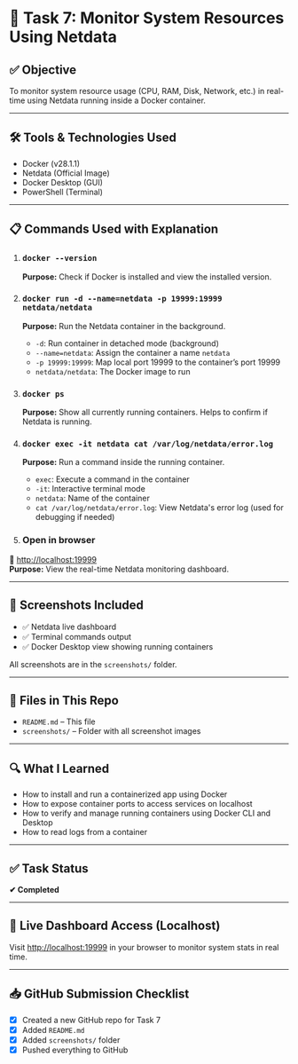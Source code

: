 # 🚀 Task 7: Monitor System Resources Using Netdata

## ✅ Objective
To monitor system resource usage (CPU, RAM, Disk, Network, etc.) in real-time using Netdata running inside a Docker container.

---

## 🛠 Tools & Technologies Used
- Docker (v28.1.1)
- Netdata (Official Image)
- Docker Desktop (GUI)
- PowerShell (Terminal)

---

## 📋 Commands Used with Explanation

1. ### `docker --version`
   **Purpose:** Check if Docker is installed and view the installed version.

2. ### `docker run -d --name=netdata -p 19999:19999 netdata/netdata`
   **Purpose:** Run the Netdata container in the background.
   - `-d`: Run container in detached mode (background)
   - `--name=netdata`: Assign the container a name `netdata`
   - `-p 19999:19999`: Map local port 19999 to the container’s port 19999
   - `netdata/netdata`: The Docker image to run

3. ### `docker ps`
   **Purpose:** Show all currently running containers. Helps to confirm if Netdata is running.

4. ### `docker exec -it netdata cat /var/log/netdata/error.log`
   **Purpose:** Run a command inside the running container.
   - `exec`: Execute a command in the container
   - `-it`: Interactive terminal mode
   - `netdata`: Name of the container
   - `cat /var/log/netdata/error.log`: View Netdata's error log (used for debugging if needed)

5. ### Open in browser  
🔗 [http://localhost:19999](http://localhost:19999)  
**Purpose:** View the real-time Netdata monitoring dashboard.

---

## 📸 Screenshots Included
- ✅ Netdata live dashboard  
- ✅ Terminal commands output  
- ✅ Docker Desktop view showing running containers

All screenshots are in the `screenshots/` folder.

---

## 📂 Files in This Repo
- `README.md` – This file  
- `screenshots/` – Folder with all screenshot images

---

## 🔍 What I Learned
- How to install and run a containerized app using Docker  
- How to expose container ports to access services on localhost  
- How to verify and manage running containers using Docker CLI and Desktop  
- How to read logs from a container  

---

## ✅ Task Status
**✔ Completed**

---

## 🔗 Live Dashboard Access (Localhost)
Visit [http://localhost:19999](http://localhost:19999) in your browser to monitor system stats in real time.

---

## 📥 GitHub Submission Checklist
- [x] Created a new GitHub repo for Task 7  
- [x] Added `README.md`  
- [x] Added `screenshots/` folder  
- [x] Pushed everything to GitHub  
